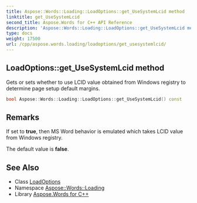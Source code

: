 ```yaml
---
title: Aspose::Words::Loading::LoadOptions::get_UseSystemLcid method
linktitle: get_UseSystemLcid
second_title: Aspose.Words for C++ API Reference
description: 'Aspose::Words::Loading::LoadOptions::get_UseSystemLcid method. Gets or sets whether to use LCID value obtained from Windows registry to determine page setup default margins in C++.'
type: docs
weight: 17500
url: /cpp/aspose.words.loading/loadoptions/get_usesystemlcid/
---
```

## LoadOptions::get_UseSystemLcid method


Gets or sets whether to use LCID value obtained from Windows registry to determine page setup default margins.

```cpp
bool Aspose::Words::Loading::LoadOptions::get_UseSystemLcid() const
```

## Remarks


If set to **true**, then MS Word behavior is emulated which takes LCID value from Windows registry.

The default value is **false**. 
## See Also

* Class [LoadOptions](../)
* Namespace [Aspose::Words::Loading](../../)
* Library [Aspose.Words for C++](../../../)
